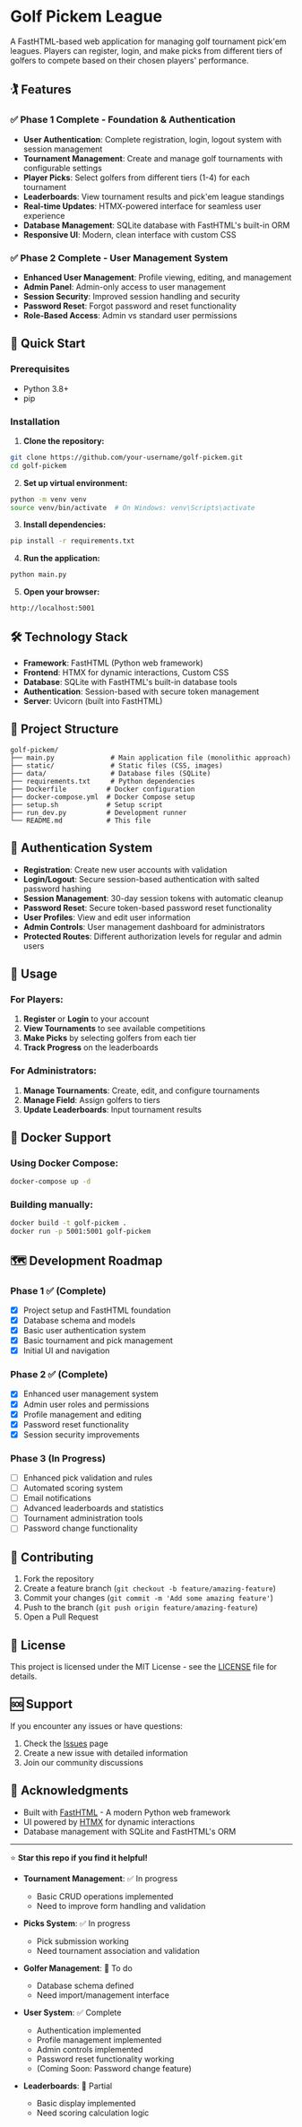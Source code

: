 # Golf Pickem League

A FastHTML-based web application for managing golf tournament pick'em leagues. Players can register, login, and make picks from different tiers of golfers to compete based on their chosen players' performance.

## 🏌️ Features

### ✅ Phase 1 Complete - Foundation & Authentication
- **User Authentication**: Complete registration, login, logout system with session management
- **Tournament Management**: Create and manage golf tournaments with configurable settings
- **Player Picks**: Select golfers from different tiers (1-4) for each tournament
- **Leaderboards**: View tournament results and pick'em league standings
- **Real-time Updates**: HTMX-powered interface for seamless user experience
- **Database Management**: SQLite database with FastHTML's built-in ORM
- **Responsive UI**: Modern, clean interface with custom CSS

### ✅ Phase 2 Complete - User Management System
- **Enhanced User Management**: Profile viewing, editing, and management
- **Admin Panel**: Admin-only access to user management
- **Session Security**: Improved session handling and security
- **Password Reset**: Forgot password and reset functionality 
- **Role-Based Access**: Admin vs standard user permissions

## 🚀 Quick Start

### Prerequisites
- Python 3.8+
- pip

### Installation

1. **Clone the repository:**
```bash
git clone https://github.com/your-username/golf-pickem.git
cd golf-pickem
```

2. **Set up virtual environment:**
```bash
python -m venv venv
source venv/bin/activate  # On Windows: venv\Scripts\activate
```

3. **Install dependencies:**
```bash
pip install -r requirements.txt
```

4. **Run the application:**
```bash
python main.py
```

5. **Open your browser:**
```
http://localhost:5001
```
## 🛠️ Technology Stack

- **Framework**: FastHTML (Python web framework)
- **Frontend**: HTMX for dynamic interactions, Custom CSS
- **Database**: SQLite with FastHTML's built-in database tools
- **Authentication**: Session-based with secure token management
- **Server**: Uvicorn (built into FastHTML)

## 📁 Project Structure

```
golf-pickem/
├── main.py              # Main application file (monolithic approach)
├── static/              # Static files (CSS, images)
├── data/                # Database files (SQLite)
├── requirements.txt     # Python dependencies
├── Dockerfile          # Docker configuration
├── docker-compose.yml  # Docker Compose setup
├── setup.sh            # Setup script
├── run_dev.py          # Development runner
└── README.md           # This file
```

## 🔐 Authentication System

- **Registration**: Create new user accounts with validation
- **Login/Logout**: Secure session-based authentication with salted password hashing
- **Session Management**: 30-day session tokens with automatic cleanup
- **Password Reset**: Secure token-based password reset functionality
- **User Profiles**: View and edit user information
- **Admin Controls**: User management dashboard for administrators
- **Protected Routes**: Different authorization levels for regular and admin users

## 🎯 Usage

### For Players:
1. **Register** or **Login** to your account
2. **View Tournaments** to see available competitions
3. **Make Picks** by selecting golfers from each tier
4. **Track Progress** on the leaderboards

### For Administrators:
1. **Manage Tournaments**: Create, edit, and configure tournaments
2. **Manage Field**: Assign golfers to tiers
3. **Update Leaderboards**: Input tournament results

## 🐳 Docker Support

### Using Docker Compose:
```bash
docker-compose up -d
```

### Building manually:
```bash
docker build -t golf-pickem .
docker run -p 5001:5001 golf-pickem
```

## 🗺️ Development Roadmap

### Phase 1 ✅ (Complete)
- [x] Project setup and FastHTML foundation
- [x] Database schema and models
- [x] Basic user authentication system
- [x] Basic tournament and pick management
- [x] Initial UI and navigation

### Phase 2 ✅ (Complete)
- [x] Enhanced user management system
- [x] Admin user roles and permissions
- [x] Profile management and editing
- [x] Password reset functionality
- [x] Session security improvements

### Phase 3 (In Progress)
- [ ] Enhanced pick validation and rules
- [ ] Automated scoring system
- [ ] Email notifications
- [ ] Advanced leaderboards and statistics
- [ ] Tournament administration tools
- [ ] Password change functionality

## 🤝 Contributing

1. Fork the repository
2. Create a feature branch (`git checkout -b feature/amazing-feature`)
3. Commit your changes (`git commit -m 'Add some amazing feature'`)
4. Push to the branch (`git push origin feature/amazing-feature`)
5. Open a Pull Request

## 📝 License

This project is licensed under the MIT License - see the [LICENSE](LICENSE) file for details.

## 🆘 Support

If you encounter any issues or have questions:

1. Check the [Issues](https://github.com/your-username/golf-pickem/issues) page
2. Create a new issue with detailed information
3. Join our community discussions

## 🙏 Acknowledgments

- Built with [FastHTML](https://fastht.ml/) - A modern Python web framework
- UI powered by [HTMX](https://htmx.org/) for dynamic interactions
- Database management with SQLite and FastHTML's ORM

---

⭐ **Star this repo if you find it helpful!**

* **Tournament Management**: ✅ In progress
  * Basic CRUD operations implemented
  * Need to improve form handling and validation

* **Picks System**: ✅ In progress  
  * Pick submission working
  * Need tournament association and validation

* **Golfer Management**: 🔄 To do
  * Database schema defined
  * Need import/management interface

* **User System**: ✅ Complete
  * Authentication implemented
  * Profile management implemented
  * Admin controls implemented
  * Password reset functionality working
  * (Coming Soon: Password change feature)

* **Leaderboards**: 🔄 Partial
  * Basic display implemented
  * Need scoring calculation logic